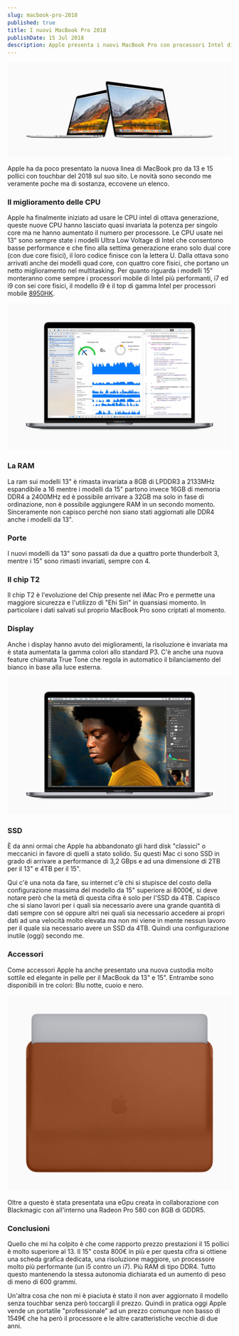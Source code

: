 ```yaml
---
slug: macbook-pro-2018
published: true
title: I nuovi MacBook Pro 2018
publishDate: 15 Jul 2018
description: Apple presenta i nuovi MacBook Pro con processori Intel di ottava generazione
---
```


![MacBook Pro 2018](../assets/MacBookPro2018/Apple_MacBook_Pro_update_13in_15.jpg)

Apple ha da poco presentato la nuova linea di MacBook pro da 13 e 15 pollici con touchbar del 2018 sul suo sito. Le novità sono secondo me veramente poche ma di sostanza, eccovene un elenco.

<!--more-->

### Il miglioramento delle CPU

Apple ha finalmente iniziato ad usare le CPU intel di ottava generazione, queste nuove CPU hanno lasciato quasi invariata la potenza per singolo core ma ne hanno aumentato il numero per processore. Le CPU usate nei 13" sono sempre state i modelli Ultra Low Voltage di Intel che consentono basse performance e che fino alla settima generazione erano solo dual core (con due core fisici), il loro codice finisce con la lettera U. Dalla ottava sono arrivati anche dei modelli quad core, con quattro core fisici, che portano un netto miglioramento nel multitasking. Per quanto riguarda i modelli 15" monteranno come sempre i processori mobile di Intel più performanti, i7 ed i9 con sei core fisici, il modello i9 è il top di gamma Intel per processori mobile [8950HK](https://ark.intel.com/products/134903/Intel-Core-i9-8950HK-Processor-12M-Cache-up-to-4_80-GHz).

![MacBook Pro 2018 coding](../assets/MacBookPro2018/Apple_MacBook_Pro_Update_developers_coding.jpg)

### La RAM

La ram sui modelli 13" è rimasta invariata a 8GB di LPDDR3 a 2133MHz espandibile a 16 mentre i modelli da 15" partono invece 16GB di memoria DDR4 a 2400MHz ed è possibile arrivare a 32GB ma solo in fase di ordinazione, non è possibile aggiungere RAM in un secondo momento. Sinceramente non capisco perché non siano stati aggiornati alle DDR4 anche i modelli da 13".

### Porte

I nuovi modelli da 13" sono passati da due a quattro porte thunderbolt 3, mentre i 15" sono rimasti invariati, sempre con 4.

### Il chip T2

Il chip T2 è l'evoluzione del Chip presente nel iMac Pro e permette una maggiore sicurezza e l'utilizzo di "Ehi Siri" in quansiasi momento. In particolare i dati salvati sul proprio MacBook Pro sono criptati al momento.

### Display

Anche i display hanno avuto dei miglioramenti, la risoluzione è invariata ma è stata aumentata la gamma colori allo standard P3. C'è anche una nuova feature chiamata True Tone che regola in automatico il bilanciamento del bianco in base alla luce esterna.

![MacBook Pro 2018 display](../assets/MacBookPro2018/Apple_macbook_pro_update_True_Tone_Technology.jpg)

### SSD

È da anni ormai che Apple ha abbandonato gli hard disk "classici" o meccanici in favore di quelli a stato solido. Su questi Mac ci sono SSD in grado di arrivare a performance di 3,2 GBps e ad una dimensione di 2TB per il 13" e 4TB per il 15".

Qui c'è una nota da fare, su internet c'è chi si stupisce del costo della configurazione massima del modello da 15" superiore ai 8000€, si deve notare però che la metà di questa cifra è solo per l'SSD da 4TB. Capisco che si siano lavori per i quali sia necessario avere una grande quantità di dati sempre con sé oppure altri nei quali sia necessario accedere ai propri dati ad una velocità molto elevata ma non mi viene in mente nessun lavoro per il quale sia necessario avere un SSD da 4TB. Quindi una configurazione inutile (oggi) secondo me.

### Accessori

Come accessori Apple ha anche presentato una nuova custodia molto sottile ed elegante in pelle per il MacBook da 13" e 15". Entrambe sono disponibili in tre colori: Blu notte, cuoio e nero.

![MacBook Pro 2018 custodie](../assets/MacBookPro2018/New_Apple_MacBook_Pro_Leather_Sleeves.jpg)

Oltre a questo è stata presentata una eGpu creata in collaborazione con Blackmagic con all'interno una Radeon Pro 580 con 8GB di GDDR5.

### Conclusioni

Quello che mi ha colpito è che come rapporto prezzo prestazioni il 15 pollici è molto superiore al 13. Il 15" costa 800€ in più e per questa cifra si ottiene una scheda grafica dedicata, una risoluzione maggiore, un processore molto più performante (un i5 contro un i7). Più RAM di tipo DDR4. Tutto questo mantenendo la stessa autonomia dichiarata ed un aumento di peso di meno di 600 grammi.

Un'altra cosa che non mi è piaciuta è stato il non aver aggiornato il modello senza touchbar senza però toccargli il prezzo. Quindi in pratica oggi Apple vende un portatile "professionale" ad un prezzo comunque non basso di 1549€ che ha però il processore e le altre caratteristiche vecchie di due anni.